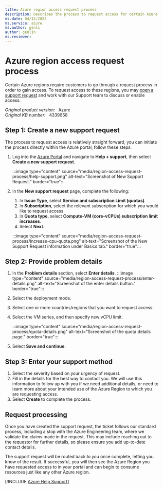 ```yaml
---
title: Azure region access request process
description: Describes the process to request access for certain Azure regions.
ms.date: 04/12/2022
ms.service: azure
ms.author: genli
author: genlin
ms.reviewer: 
---
```

# Azure region access request process  

Certain Azure regions require customers to go through a request process in order to gain access. To request access to these regions, you may [open a support request](https://portal.azure.com/#blade/Microsoft_Azure_Support/HelpAndSupportBlade/newsupportrequest) and work with our Support team to discuss or enable access.

_Original product version:_ &nbsp; Azure  
_Original KB number:_ &nbsp; 4339658

## Step 1: Create a new support request

The process to request access is relatively straight forward, you can initiate the process directly within the Azure portal, follow these steps:

1. Log into the [Azure Portal](https://portal.azure.com) and navigate to **Help + support**, then select **Create a new support request**.

    :::image type="content" source="media/region-access-request-process/help-support.png" alt-text="Screenshot of New Support Request." border="true":::

2. In the **New support request** page, complete the following:
 
    1. In **Issue Type**, select **Service and subscription Limit (quotas)**.  
    2. In **Subscription**, select the relevant subscription for which you would like to request access.
    3. In **Quota type**, select **Compute-VM (core-vCPUs) subscription limit increases**.  
    4. Select **Next**.
    
    :::image type="content" source="media/region-access-request-process/increase-cpu-quota.png" alt-text="Screenshot of the New Support Request information under Basics tab." border="true":::


## Step 2: Provide problem details

1. In the **Problem details** section, select **Enter details**.
    :::image type="content" source="media/region-access-request-process/enter-details.png" alt-text="Screenshot of the enter details button." border="true":::

1. Select the deployment mode.
1. Select one or more countries/regions that you want to request access.
1. Select the VM series, and then specify new vCPU limit.

    :::image type="content" source="media/region-access-request-process/quota-details.png" alt-text="Screenshot of the quota details page." border="true":::
1. Select **Save and continue**.

## Step 3: Enter your support method

1. Select the severity based on your urgency of request.
1. Fill in the details for the best way to contact you. We will use this information to follow up with you if we need additional details, or need to learn more about your intended use of the Azure Region to which you are requesting access.
1. Select **Create** to complete the process.

## Request processing

Once you have created the support request, the ticket follows our standard process, including a stop with the Azure Engineering team, where we validate the claims made in the request. This may include reaching out to the requestor for further details, so please ensure you add up-to-date contact details.  

The support request will be routed back to you once complete, letting you know of the result. If successful, you will then see the Azure Region you have requested access to in your portal and can begin to consume resources just like any other Azure region.

[!INCLUDE [Azure Help Support](../../includes/azure-help-support.md)]
